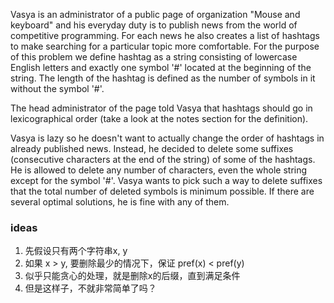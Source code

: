 Vasya is an administrator of a public page of organization "Mouse and keyboard" and his everyday duty is to publish news
from the world of competitive programming. For each news he also creates a list of hashtags to make searching for a
particular topic more comfortable. For the purpose of this problem we define hashtag as a string consisting of lowercase
English letters and exactly one symbol '#' located at the beginning of the string. The length of the hashtag is defined
as the number of symbols in it without the symbol '#'.

The head administrator of the page told Vasya that hashtags should go in lexicographical order (take a look at the notes
section for the definition).

Vasya is lazy so he doesn't want to actually change the order of hashtags in already published news. Instead, he decided
to delete some suffixes (consecutive characters at the end of the string) of some of the hashtags. He is allowed to
delete any number of characters, even the whole string except for the symbol '#'. Vasya wants to pick such a way to
delete suffixes that the total number of deleted symbols is minimum possible. If there are several optimal solutions, he
is fine with any of them.

### ideas

1. 先假设只有两个字符串x, y
2. 如果 x > y, 要删除最少的情况下，保证 pref(x) < pref(y)
3. 似乎只能贪心的处理，就是删除x的后缀，直到满足条件
4. 但是这样子，不就非常简单了吗？